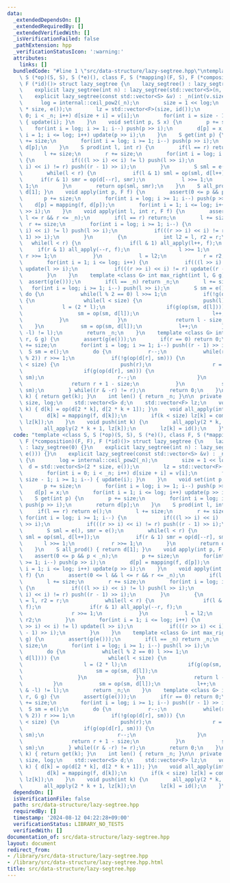 ```yaml
---
data:
  _extendedDependsOn: []
  _extendedRequiredBy: []
  _extendedVerifiedWith: []
  _isVerificationFailed: false
  _pathExtension: hpp
  _verificationStatusIcon: ':warning:'
  attributes:
    links: []
  bundledCode: "#line 1 \"src/data-structure/lazy-segtree.hpp\"\ntemplate <class S,\
    \ S (*op)(S, S), S (*e)(), class F, S (*mapping)(F, S), F (*composition)(F, F),\
    \ F (*id)()> struct lazy_segtree {\n    lazy_segtree() : lazy_segtree(0) {}\n\
    \    explicit lazy_segtree(int n) : lazy_segtree(std::vector<S>(n, e())) {}\n\
    \    explicit lazy_segtree(const std::vector<S> &v) : _n(int(v.size())) {\n  \
    \      log = internal::ceil_pow2(_n);\n        size = 1 << log;\n        d = std::vector<S>(2\
    \ * size, e());\n        lz = std::vector<F>(size, id());\n        for(int i =\
    \ 0; i < _n; i++) d[size + i] = v[i];\n        for(int i = size - 1; i >= 1; i--)\
    \ { update(i); }\n    }\n    void set(int p, S x) {\n        p += size;\n    \
    \    for(int i = log; i >= 1; i--) push(p >> i);\n        d[p] = x;\n        for(int\
    \ i = 1; i <= log; i++) update(p >> i);\n    }\n    S get(int p) {\n        p\
    \ += size;\n        for(int i = log; i >= 1; i--) push(p >> i);\n        return\
    \ d[p];\n    }\n    S prod(int l, int r) {\n        if(l == r) return e();\n \
    \       l += size;\n        r += size;\n        for(int i = log; i >= 1; i--)\
    \ {\n            if(((l >> i) << i) != l) push(l >> i);\n            if(((r >>\
    \ i) << i) != r) push((r - 1) >> i);\n        }\n        S sml = e(), smr = e();\n\
    \        while(l < r) {\n            if(l & 1) sml = op(sml, d[l++]);\n      \
    \      if(r & 1) smr = op(d[--r], smr);\n            l >>= 1;\n            r >>=\
    \ 1;\n        }\n        return op(sml, smr);\n    }\n    S all_prod() { return\
    \ d[1]; }\n    void apply(int p, F f) {\n        assert(0 <= p && p < _n);\n \
    \       p += size;\n        for(int i = log; i >= 1; i--) push(p >> i);\n    \
    \    d[p] = mapping(f, d[p]);\n        for(int i = 1; i <= log; i++) update(p\
    \ >> i);\n    }\n    void apply(int l, int r, F f) {\n        assert(0 <= l &&\
    \ l <= r && r <= _n);\n        if(l == r) return;\n        l += size;\n      \
    \  r += size;\n        for(int i = log; i >= 1; i--) {\n            if(((l >>\
    \ i) << i) != l) push(l >> i);\n            if(((r >> i) << i) != r) push((r -\
    \ 1) >> i);\n        }\n        {\n            int l2 = l, r2 = r;\n         \
    \   while(l < r) {\n                if(l & 1) all_apply(l++, f);\n           \
    \     if(r & 1) all_apply(--r, f);\n                l >>= 1;\n               \
    \ r >>= 1;\n            }\n            l = l2;\n            r = r2;\n        }\n\
    \        for(int i = 1; i <= log; i++) {\n            if(((l >> i) << i) != l)\
    \ update(l >> i);\n            if(((r >> i) << i) != r) update((r - 1) >> i);\n\
    \        }\n    }\n    template <class G> int max_right(int l, G g) {\n      \
    \  assert(g(e()));\n        if(l == _n) return _n;\n        l += size;\n     \
    \   for(int i = log; i >= 1; i--) push(l >> i);\n        S sm = e();\n       \
    \ do {\n            while(l % 2 == 0) l >>= 1;\n            if(!g(op(sm, d[l])))\
    \ {\n                while(l < size) {\n                    push(l);\n       \
    \             l = (2 * l);\n                    if(g(op(sm, d[l]))) {\n      \
    \                  sm = op(sm, d[l]);\n                        l++;\n        \
    \            }\n                }\n                return l - size;\n        \
    \    }\n            sm = op(sm, d[l]);\n            l++;\n        } while((l &\
    \ -l) != l);\n        return _n;\n    }\n    template <class G> int min_left(int\
    \ r, G g) {\n        assert(g(e()));\n        if(r == 0) return 0;\n        r\
    \ += size;\n        for(int i = log; i >= 1; i--) push((r - 1) >> i);\n      \
    \  S sm = e();\n        do {\n            r--;\n            while(r > 1 && (r\
    \ % 2)) r >>= 1;\n            if(!g(op(d[r], sm))) {\n                while(r\
    \ < size) {\n                    push(r);\n                    r = (2 * r + 1);\n\
    \                    if(g(op(d[r], sm))) {\n                        sm = op(d[r],\
    \ sm);\n                        r--;\n                    }\n                }\n\
    \                return r + 1 - size;\n            }\n            sm = op(d[r],\
    \ sm);\n        } while((r & -r) != r);\n        return 0;\n    }\n    S operator[](int\
    \ k) { return get(k); }\n    int len() { return _n; }\n\n  private:\n    int _n,\
    \ size, log;\n    std::vector<S> d;\n    std::vector<F> lz;\n    void update(int\
    \ k) { d[k] = op(d[2 * k], d[2 * k + 1]); }\n    void all_apply(int k, F f) {\n\
    \        d[k] = mapping(f, d[k]);\n        if(k < size) lz[k] = composition(f,\
    \ lz[k]);\n    }\n    void push(int k) {\n        all_apply(2 * k, lz[k]);\n \
    \       all_apply(2 * k + 1, lz[k]);\n        lz[k] = id();\n    }\n};\n"
  code: "template <class S, S (*op)(S, S), S (*e)(), class F, S (*mapping)(F, S),\
    \ F (*composition)(F, F), F (*id)()> struct lazy_segtree {\n    lazy_segtree()\
    \ : lazy_segtree(0) {}\n    explicit lazy_segtree(int n) : lazy_segtree(std::vector<S>(n,\
    \ e())) {}\n    explicit lazy_segtree(const std::vector<S> &v) : _n(int(v.size()))\
    \ {\n        log = internal::ceil_pow2(_n);\n        size = 1 << log;\n      \
    \  d = std::vector<S>(2 * size, e());\n        lz = std::vector<F>(size, id());\n\
    \        for(int i = 0; i < _n; i++) d[size + i] = v[i];\n        for(int i =\
    \ size - 1; i >= 1; i--) { update(i); }\n    }\n    void set(int p, S x) {\n \
    \       p += size;\n        for(int i = log; i >= 1; i--) push(p >> i);\n    \
    \    d[p] = x;\n        for(int i = 1; i <= log; i++) update(p >> i);\n    }\n\
    \    S get(int p) {\n        p += size;\n        for(int i = log; i >= 1; i--)\
    \ push(p >> i);\n        return d[p];\n    }\n    S prod(int l, int r) {\n   \
    \     if(l == r) return e();\n        l += size;\n        r += size;\n       \
    \ for(int i = log; i >= 1; i--) {\n            if(((l >> i) << i) != l) push(l\
    \ >> i);\n            if(((r >> i) << i) != r) push((r - 1) >> i);\n        }\n\
    \        S sml = e(), smr = e();\n        while(l < r) {\n            if(l & 1)\
    \ sml = op(sml, d[l++]);\n            if(r & 1) smr = op(d[--r], smr);\n     \
    \       l >>= 1;\n            r >>= 1;\n        }\n        return op(sml, smr);\n\
    \    }\n    S all_prod() { return d[1]; }\n    void apply(int p, F f) {\n    \
    \    assert(0 <= p && p < _n);\n        p += size;\n        for(int i = log; i\
    \ >= 1; i--) push(p >> i);\n        d[p] = mapping(f, d[p]);\n        for(int\
    \ i = 1; i <= log; i++) update(p >> i);\n    }\n    void apply(int l, int r, F\
    \ f) {\n        assert(0 <= l && l <= r && r <= _n);\n        if(l == r) return;\n\
    \        l += size;\n        r += size;\n        for(int i = log; i >= 1; i--)\
    \ {\n            if(((l >> i) << i) != l) push(l >> i);\n            if(((r >>\
    \ i) << i) != r) push((r - 1) >> i);\n        }\n        {\n            int l2\
    \ = l, r2 = r;\n            while(l < r) {\n                if(l & 1) all_apply(l++,\
    \ f);\n                if(r & 1) all_apply(--r, f);\n                l >>= 1;\n\
    \                r >>= 1;\n            }\n            l = l2;\n            r =\
    \ r2;\n        }\n        for(int i = 1; i <= log; i++) {\n            if(((l\
    \ >> i) << i) != l) update(l >> i);\n            if(((r >> i) << i) != r) update((r\
    \ - 1) >> i);\n        }\n    }\n    template <class G> int max_right(int l, G\
    \ g) {\n        assert(g(e()));\n        if(l == _n) return _n;\n        l +=\
    \ size;\n        for(int i = log; i >= 1; i--) push(l >> i);\n        S sm = e();\n\
    \        do {\n            while(l % 2 == 0) l >>= 1;\n            if(!g(op(sm,\
    \ d[l]))) {\n                while(l < size) {\n                    push(l);\n\
    \                    l = (2 * l);\n                    if(g(op(sm, d[l]))) {\n\
    \                        sm = op(sm, d[l]);\n                        l++;\n  \
    \                  }\n                }\n                return l - size;\n  \
    \          }\n            sm = op(sm, d[l]);\n            l++;\n        } while((l\
    \ & -l) != l);\n        return _n;\n    }\n    template <class G> int min_left(int\
    \ r, G g) {\n        assert(g(e()));\n        if(r == 0) return 0;\n        r\
    \ += size;\n        for(int i = log; i >= 1; i--) push((r - 1) >> i);\n      \
    \  S sm = e();\n        do {\n            r--;\n            while(r > 1 && (r\
    \ % 2)) r >>= 1;\n            if(!g(op(d[r], sm))) {\n                while(r\
    \ < size) {\n                    push(r);\n                    r = (2 * r + 1);\n\
    \                    if(g(op(d[r], sm))) {\n                        sm = op(d[r],\
    \ sm);\n                        r--;\n                    }\n                }\n\
    \                return r + 1 - size;\n            }\n            sm = op(d[r],\
    \ sm);\n        } while((r & -r) != r);\n        return 0;\n    }\n    S operator[](int\
    \ k) { return get(k); }\n    int len() { return _n; }\n\n  private:\n    int _n,\
    \ size, log;\n    std::vector<S> d;\n    std::vector<F> lz;\n    void update(int\
    \ k) { d[k] = op(d[2 * k], d[2 * k + 1]); }\n    void all_apply(int k, F f) {\n\
    \        d[k] = mapping(f, d[k]);\n        if(k < size) lz[k] = composition(f,\
    \ lz[k]);\n    }\n    void push(int k) {\n        all_apply(2 * k, lz[k]);\n \
    \       all_apply(2 * k + 1, lz[k]);\n        lz[k] = id();\n    }\n};"
  dependsOn: []
  isVerificationFile: false
  path: src/data-structure/lazy-segtree.hpp
  requiredBy: []
  timestamp: '2024-08-12 04:22:28+09:00'
  verificationStatus: LIBRARY_NO_TESTS
  verifiedWith: []
documentation_of: src/data-structure/lazy-segtree.hpp
layout: document
redirect_from:
- /library/src/data-structure/lazy-segtree.hpp
- /library/src/data-structure/lazy-segtree.hpp.html
title: src/data-structure/lazy-segtree.hpp
---
```

